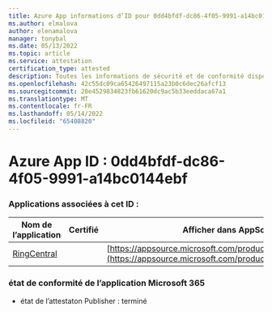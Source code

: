 ```yaml
---
title: Azure App informations d’ID pour 0dd4bfdf-dc86-4f05-9991-a14bc0144ebf
ms.author: elmalova
author: elenamalova
manager: tonybal
ms.date: 05/13/2022
ms.topic: article
ms.service: attestation
certification_type: attested
description: Toutes les informations de sécurité et de conformité disponibles pour 0dd4bfdf-dc86-4f05-9991-a14bc0144ebf.
ms.openlocfilehash: 42c55dc09ca65426497115a23b0c6dec26afcf13
ms.sourcegitcommit: 28e4529834823fb61620dc9ac5b33eeddaca67a1
ms.translationtype: MT
ms.contentlocale: fr-FR
ms.lasthandoff: 05/14/2022
ms.locfileid: "65408820"
---
```

# <a name="azure-app-id-0dd4bfdf-dc86-4f05-9991-a14bc0144ebf"></a>Azure App ID : 0dd4bfdf-dc86-4f05-9991-a14bc0144ebf


### <a name="apps-associated-with-this-id"></a>Applications associées à cet ID :
| **Nom de l’application** | **Certifié** | **Afficher dans AppSource** |
|--------------|---------------|-----------------------|
| [RingCentral](../forward/WA200000135.md) |  | [https://appsource.microsoft.com/product/office/WA200000135](https://appsource.microsoft.com/product/office/WA200000135) |

### <a name="microsoft-365-app-compliance-status"></a>état de conformité de l’application Microsoft 365
- état de l’attestaton Publisher : terminé
